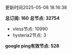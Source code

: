 更新时间2025-05-08 18:16:38

**总订阅: 160**
**总节点: 32754**
- vless节点: 10990
- hysteria2节点: 3

**google ping有效节点: 528**
